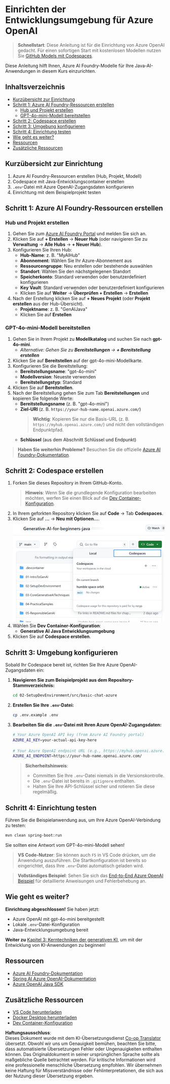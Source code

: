 <!--
CO_OP_TRANSLATOR_METADATA:
{
  "original_hash": "e00bbea0f95c611aa3bec676d23e8b43",
  "translation_date": "2025-07-21T15:20:01+00:00",
  "source_file": "02-SetupDevEnvironment/getting-started-azure-openai.md",
  "language_code": "de"
}
-->
# Einrichten der Entwicklungsumgebung für Azure OpenAI

> **Schnellstart**: Diese Anleitung ist für die Einrichtung von Azure OpenAI gedacht. Für einen sofortigen Start mit kostenlosen Modellen nutzen Sie [GitHub Models mit Codespaces](./README.md#quick-start-cloud).

Diese Anleitung hilft Ihnen, Azure AI Foundry-Modelle für Ihre Java-AI-Anwendungen in diesem Kurs einzurichten.

## Inhaltsverzeichnis

- [Kurzübersicht zur Einrichtung](../../../02-SetupDevEnvironment)
- [Schritt 1: Azure AI Foundry-Ressourcen erstellen](../../../02-SetupDevEnvironment)
  - [Hub und Projekt erstellen](../../../02-SetupDevEnvironment)
  - [GPT-4o-mini-Modell bereitstellen](../../../02-SetupDevEnvironment)
- [Schritt 2: Codespace erstellen](../../../02-SetupDevEnvironment)
- [Schritt 3: Umgebung konfigurieren](../../../02-SetupDevEnvironment)
- [Schritt 4: Einrichtung testen](../../../02-SetupDevEnvironment)
- [Wie geht es weiter?](../../../02-SetupDevEnvironment)
- [Ressourcen](../../../02-SetupDevEnvironment)
- [Zusätzliche Ressourcen](../../../02-SetupDevEnvironment)

## Kurzübersicht zur Einrichtung

1. Azure AI Foundry-Ressourcen erstellen (Hub, Projekt, Modell)
2. Codespace mit Java-Entwicklungscontainer erstellen
3. `.env`-Datei mit Azure OpenAI-Zugangsdaten konfigurieren
4. Einrichtung mit dem Beispielprojekt testen

## Schritt 1: Azure AI Foundry-Ressourcen erstellen

### Hub und Projekt erstellen

1. Gehen Sie zum [Azure AI Foundry Portal](https://ai.azure.com/) und melden Sie sich an.
2. Klicken Sie auf **+ Erstellen** → **Neuer Hub** (oder navigieren Sie zu **Verwaltung** → **Alle Hubs** → **+ Neuer Hub**).
3. Konfigurieren Sie Ihren Hub:
   - **Hub-Name**: z. B. "MyAIHub"
   - **Abonnement**: Wählen Sie Ihr Azure-Abonnement aus
   - **Ressourcengruppe**: Neu erstellen oder bestehende auswählen
   - **Standort**: Wählen Sie den nächstgelegenen Standort
   - **Speicherkonto**: Standard verwenden oder benutzerdefiniert konfigurieren
   - **Key Vault**: Standard verwenden oder benutzerdefiniert konfigurieren
   - Klicken Sie auf **Weiter** → **Überprüfen + Erstellen** → **Erstellen**
4. Nach der Erstellung klicken Sie auf **+ Neues Projekt** (oder **Projekt erstellen** aus der Hub-Übersicht).
   - **Projektname**: z. B. "GenAIJava"
   - Klicken Sie auf **Erstellen**

### GPT-4o-mini-Modell bereitstellen

1. Gehen Sie in Ihrem Projekt zu **Modellkatalog** und suchen Sie nach **gpt-4o-mini**.
   - *Alternative: Gehen Sie zu **Bereitstellungen** → **+ Bereitstellung erstellen***
2. Klicken Sie auf **Bereitstellen** auf der gpt-4o-mini-Modellkarte.
3. Konfigurieren Sie die Bereitstellung:
   - **Bereitstellungsname**: "gpt-4o-mini"
   - **Modellversion**: Neueste verwenden
   - **Bereitstellungstyp**: Standard
4. Klicken Sie auf **Bereitstellen**.
5. Nach der Bereitstellung gehen Sie zum Tab **Bereitstellungen** und kopieren Sie folgende Werte:
   - **Bereitstellungsname** (z. B. "gpt-4o-mini")
   - **Ziel-URI** (z. B. `https://your-hub-name.openai.azure.com/`) 
      > **Wichtig**: Kopieren Sie nur die Basis-URL (z. B. `https://myhub.openai.azure.com/`) und nicht den vollständigen Endpunktpfad.
   - **Schlüssel** (aus dem Abschnitt Schlüssel und Endpunkt)

> **Haben Sie weiterhin Probleme?** Besuchen Sie die offizielle [Azure AI Foundry-Dokumentation](https://learn.microsoft.com/azure/ai-foundry/how-to/create-projects?tabs=ai-foundry&pivots=hub-project).

## Schritt 2: Codespace erstellen

1. Forken Sie dieses Repository in Ihrem GitHub-Konto.
   > **Hinweis**: Wenn Sie die grundlegende Konfiguration bearbeiten möchten, werfen Sie einen Blick auf die [Dev Container-Konfiguration](../../../.devcontainer/devcontainer.json).
2. In Ihrem geforkten Repository klicken Sie auf **Code** → Tab **Codespaces**.
3. Klicken Sie auf **...** → **Neu mit Optionen...**.
![Codespace mit Optionen erstellen](../../../translated_images/codespaces.9945ded8ceb431a58e8bee7f212e8c62b55733b7e302fd58194fadc95472fa3c.de.png)
4. Wählen Sie **Dev Container-Konfiguration**: 
   - **Generative AI Java Entwicklungsumgebung**
5. Klicken Sie auf **Codespace erstellen**.

## Schritt 3: Umgebung konfigurieren

Sobald Ihr Codespace bereit ist, richten Sie Ihre Azure OpenAI-Zugangsdaten ein:

1. **Navigieren Sie zum Beispielprojekt aus dem Repository-Stammverzeichnis:**
   ```bash
   cd 02-SetupDevEnvironment/src/basic-chat-azure
   ```

2. **Erstellen Sie Ihre `.env`-Datei:**
   ```bash
   cp .env.example .env
   ```

3. **Bearbeiten Sie die `.env`-Datei mit Ihren Azure OpenAI-Zugangsdaten:**
   ```bash
   # Your Azure OpenAI API key (from Azure AI Foundry portal)
   AZURE_AI_KEY=your-actual-api-key-here
   
   # Your Azure OpenAI endpoint URL (e.g., https://myhub.openai.azure.com/)
   AZURE_AI_ENDPOINT=https://your-hub-name.openai.azure.com/
   ```

   > **Sicherheitshinweis**: 
   > - Committen Sie Ihre `.env`-Datei niemals in die Versionskontrolle.
   > - Die `.env`-Datei ist bereits in `.gitignore` enthalten.
   > - Halten Sie Ihre API-Schlüssel sicher und rotieren Sie diese regelmäßig.

## Schritt 4: Einrichtung testen

Führen Sie die Beispielanwendung aus, um Ihre Azure OpenAI-Verbindung zu testen:

```bash
mvn clean spring-boot:run
```

Sie sollten eine Antwort vom GPT-4o-mini-Modell sehen!

> **VS Code-Nutzer**: Sie können auch `F5` in VS Code drücken, um die Anwendung auszuführen. Die Startkonfiguration ist bereits so eingerichtet, dass Ihre `.env`-Datei automatisch geladen wird.

> **Vollständiges Beispiel**: Sehen Sie sich das [End-to-End Azure OpenAI Beispiel](./src/basic-chat-azure/README.md) für detaillierte Anweisungen und Fehlerbehebung an.

## Wie geht es weiter?

**Einrichtung abgeschlossen!** Sie haben jetzt:
- Azure OpenAI mit gpt-4o-mini bereitgestellt
- Lokale `.env`-Datei-Konfiguration
- Java-Entwicklungsumgebung bereit

**Weiter zu** [Kapitel 3: Kerntechniken der generativen KI](../03-CoreGenerativeAITechniques/README.md), um mit der Entwicklung von KI-Anwendungen zu beginnen!

## Ressourcen

- [Azure AI Foundry-Dokumentation](https://learn.microsoft.com/azure/ai-services/)
- [Spring AI Azure OpenAI-Dokumentation](https://docs.spring.io/spring-ai/reference/api/clients/azure-openai-chat.html)
- [Azure OpenAI Java SDK](https://learn.microsoft.com/java/api/overview/azure/ai-openai-readme)

## Zusätzliche Ressourcen

- [VS Code herunterladen](https://code.visualstudio.com/Download)
- [Docker Desktop herunterladen](https://www.docker.com/products/docker-desktop)
- [Dev Container-Konfiguration](../../../.devcontainer/devcontainer.json)

**Haftungsausschluss**:  
Dieses Dokument wurde mit dem KI-Übersetzungsdienst [Co-op Translator](https://github.com/Azure/co-op-translator) übersetzt. Obwohl wir uns um Genauigkeit bemühen, beachten Sie bitte, dass automatisierte Übersetzungen Fehler oder Ungenauigkeiten enthalten können. Das Originaldokument in seiner ursprünglichen Sprache sollte als maßgebliche Quelle betrachtet werden. Für kritische Informationen wird eine professionelle menschliche Übersetzung empfohlen. Wir übernehmen keine Haftung für Missverständnisse oder Fehlinterpretationen, die sich aus der Nutzung dieser Übersetzung ergeben.